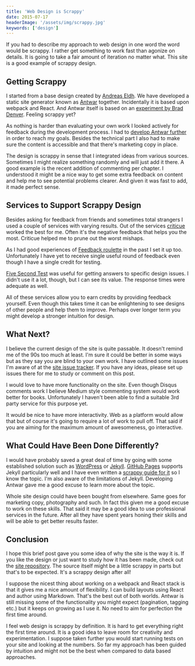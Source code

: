 ```yaml
---
title: 'Web Design is Scrappy'
date: 2015-07-17
headerImage: '/assets/img/scrappy.jpg'
keywords: ['design']
---
```

If you had to describe my approach to web design in one word the word would be scrappy. I rather get something to work fast than agonize on details. It is going to take a fair amount of iteration no matter what. This site is a good example of scrappy design.

## Getting Scrappy

I started from a base design created by [Andreas Eldh](http://eldh.co/). We have developed a static site generator known as [Antwar](https://antwarjs.github.io/) together. Incidentally it is based upon webpack and React. And Antwar itself is based on an [experiment by Brad Denver](http://braddenver.com/blog/2015/react-static-site.html). Feeling scrappy yet?

As nothing is harder than evaluating your own work I looked actively for feedback during the development process. I had to [develop Antwar further](https://antwarjs.github.io/blog/antwar-050/) in order to reach my goals. Besides the technical part I also had to make sure the content is accessible and that there's marketing copy in place.

The design is scrappy in sense that I integrated ideas from various sources. Sometimes I might realize something randomly and will just add it there. A good example is the recent addition of commenting per chapter. I understood it might be a nice way to get some extra feedback on content and help me to see potential problems clearer. And given it was fast to add, it made perfect sense.

## Services to Support Scrappy Design

Besides asking for feedback from friends and sometimes total strangers I used a couple of services with varying results. Out of the services [criticue](http://www.criticue.com/) worked the best for me. Often it's the negative feedback that helps you the most. Criticue helped me to prune out the worst mishaps.

As I had good experiences of [Feedback roulette](http://feedbackroulette.com/) in the past I set it up too. Unfortunately I have yet to receive single useful round of feedback even though I have a single credit for testing.

[Five Second Test](http://fivesecondtest.com/) was useful for getting answers to specific design issues. I didn't use it a lot, though, but I can see its value. The response times were adequate as well.

All of these services allow you to earn credits by providing feedback yourself. Even though this takes time it can be enlightening to see designs of other people and help them to improve. Perhaps over longer term you might develop a stronger intuition for design.

## What Next?

I believe the current design of the site is quite passable. It doesn't remind me of the 90s too much at least. I'm sure it could be better in some ways but as they say you are blind to your own work. I have outlined some issues I'm aware of at the [site issue tracker](https://github.com/survivejs/site/issues). If you have any ideas, please set up issues there for me to study or comment on this post.

I would love to have more functionality on the site. Even though Disqus comments work I believe Medium style commenting system would work better for books. Unfortunately I haven't been able to find a suitable 3rd party service for this purpose yet.

It would be nice to have more interactivity. Web as a platform would allow that but of course it's going to require a lot of work to pull off. That said if you are aiming for the maximum amount of awesomeness, go interactive.

## What Could Have Been Done Differently?

I would have probably saved a great deal of time by going with some established solution such as [WordPress](https://wordpress.com/) or [Jekyll](http://jekyllrb.com/). [GitHub Pages](https://pages.github.com/) supports Jekyll particularly well and I have even written a [scrappy guide for it](http://yeswejekyll.com/) so I know the topic. I'm also aware of the limitations of Jekyll. Developing Antwar gave me a good excuse to learn more about the topic.

Whole site design could have been bought from elsewhere. Same goes for marketing copy, photography and such. In fact this given me a good excuse to work on these skills. That said it may be a good idea to use professional services in the future. After all they have spent years honing their skills and will be able to get better results faster.

## Conclusion

I hope this brief post gave you some idea of why the site is the way it is. If you like the design or just want to study how it has been made, check out the [site repository](https://github.com/survivejs/site). The source itself might be a little scrappy in parts but that's to be expected. It's a scrappy design after all!

I suppose the nicest thing about working on a webpack and React stack is that it gives me a nice amount of flexibility. I can build layouts using React and author using Markdown. That's the best out of both worlds. Antwar is still missing some of the functionality you might expect (pagination, tagging etc.) but it keeps on growing as I use it. No need to aim for perfection the first time around.

I feel web design is scrappy by definition. It is hard to get everything right the first time around. It is a good idea to leave room for creativity and experimentation. I suppose taken further you would start running tests on your site and looking at the numbers. So far my approach has been guided by intuition and might not be the best when compared to data based approaches.

